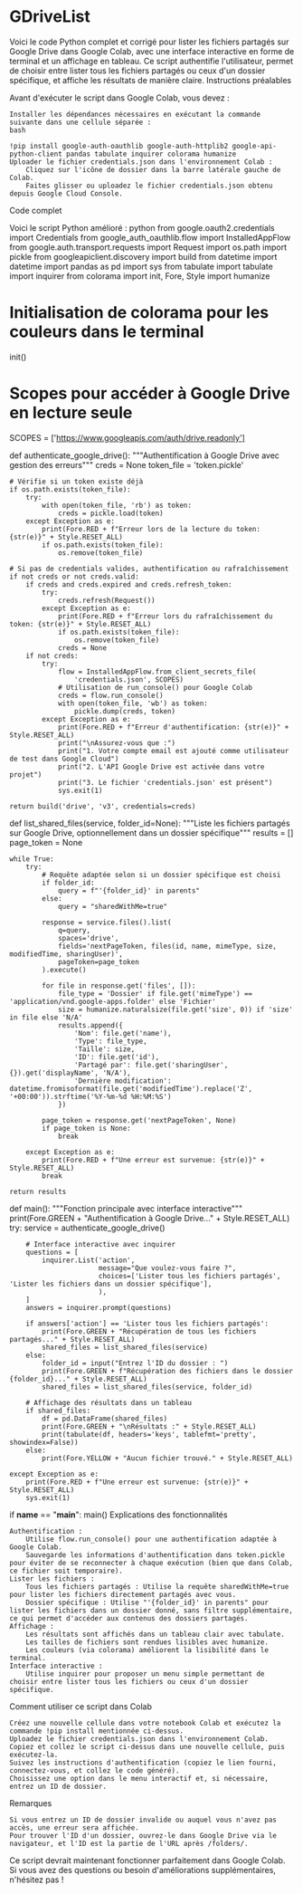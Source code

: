# GDriveList


Voici le code Python complet et corrigé pour lister les fichiers partagés sur Google Drive dans Google Colab, avec une interface interactive en forme de terminal et un affichage en tableau. Ce script authentifie l'utilisateur, permet de choisir entre lister tous les fichiers partagés ou ceux d'un dossier spécifique, et affiche les résultats de manière claire.
Instructions préalables

Avant d'exécuter le script dans Google Colab, vous devez :

    Installer les dépendances nécessaires en exécutant la commande suivante dans une cellule séparée :
    bash

    !pip install google-auth-oauthlib google-auth-httplib2 google-api-python-client pandas tabulate inquirer colorama humanize
    Uploader le fichier credentials.json dans l'environnement Colab :
        Cliquez sur l'icône de dossier dans la barre latérale gauche de Colab.
        Faites glisser ou uploadez le fichier credentials.json obtenu depuis Google Cloud Console.

Code complet

Voici le script Python amélioré :
python
from google.oauth2.credentials import Credentials
from google_auth_oauthlib.flow import InstalledAppFlow
from google.auth.transport.requests import Request
import os.path
import pickle
from googleapiclient.discovery import build
from datetime import datetime
import pandas as pd
import sys
from tabulate import tabulate
import inquirer
from colorama import init, Fore, Style
import humanize

# Initialisation de colorama pour les couleurs dans le terminal
init()

# Scopes pour accéder à Google Drive en lecture seule
SCOPES = ['https://www.googleapis.com/auth/drive.readonly']

def authenticate_google_drive():
    """Authentification à Google Drive avec gestion des erreurs"""
    creds = None
    token_file = 'token.pickle'

    # Vérifie si un token existe déjà
    if os.path.exists(token_file):
        try:
            with open(token_file, 'rb') as token:
                creds = pickle.load(token)
        except Exception as e:
            print(Fore.RED + f"Erreur lors de la lecture du token: {str(e)}" + Style.RESET_ALL)
            if os.path.exists(token_file):
                os.remove(token_file)

    # Si pas de credentials valides, authentification ou rafraîchissement
    if not creds or not creds.valid:
        if creds and creds.expired and creds.refresh_token:
            try:
                creds.refresh(Request())
            except Exception as e:
                print(Fore.RED + f"Erreur lors du rafraîchissement du token: {str(e)}" + Style.RESET_ALL)
                if os.path.exists(token_file):
                    os.remove(token_file)
                creds = None
        if not creds:
            try:
                flow = InstalledAppFlow.from_client_secrets_file(
                    'credentials.json', SCOPES)
                # Utilisation de run_console() pour Google Colab
                creds = flow.run_console()
                with open(token_file, 'wb') as token:
                    pickle.dump(creds, token)
            except Exception as e:
                print(Fore.RED + f"Erreur d'authentification: {str(e)}" + Style.RESET_ALL)
                print("\nAssurez-vous que :")
                print("1. Votre compte email est ajouté comme utilisateur de test dans Google Cloud")
                print("2. L'API Google Drive est activée dans votre projet")
                print("3. Le fichier 'credentials.json' est présent")
                sys.exit(1)

    return build('drive', 'v3', credentials=creds)

def list_shared_files(service, folder_id=None):
    """Liste les fichiers partagés sur Google Drive, optionnellement dans un dossier spécifique"""
    results = []
    page_token = None

    while True:
        try:
            # Requête adaptée selon si un dossier spécifique est choisi
            if folder_id:
                query = f"'{folder_id}' in parents"
            else:
                query = "sharedWithMe=true"

            response = service.files().list(
                q=query,
                spaces='drive',
                fields='nextPageToken, files(id, name, mimeType, size, modifiedTime, sharingUser)',
                pageToken=page_token
            ).execute()

            for file in response.get('files', []):
                file_type = 'Dossier' if file.get('mimeType') == 'application/vnd.google-apps.folder' else 'Fichier'
                size = humanize.naturalsize(file.get('size', 0)) if 'size' in file else 'N/A'
                results.append({
                    'Nom': file.get('name'),
                    'Type': file_type,
                    'Taille': size,
                    'ID': file.get('id'),
                    'Partagé par': file.get('sharingUser', {}).get('displayName', 'N/A'),
                    'Dernière modification': datetime.fromisoformat(file.get('modifiedTime').replace('Z', '+00:00')).strftime('%Y-%m-%d %H:%M:%S')
                })

            page_token = response.get('nextPageToken', None)
            if page_token is None:
                break

        except Exception as e:
            print(Fore.RED + f"Une erreur est survenue: {str(e)}" + Style.RESET_ALL)
            break

    return results

def main():
    """Fonction principale avec interface interactive"""
    print(Fore.GREEN + "Authentification à Google Drive..." + Style.RESET_ALL)
    try:
        service = authenticate_google_drive()

        # Interface interactive avec inquirer
        questions = [
            inquirer.List('action',
                          message="Que voulez-vous faire ?",
                          choices=['Lister tous les fichiers partagés', 'Lister les fichiers dans un dossier spécifique'],
                          ),
        ]
        answers = inquirer.prompt(questions)

        if answers['action'] == 'Lister tous les fichiers partagés':
            print(Fore.GREEN + "Récupération de tous les fichiers partagés..." + Style.RESET_ALL)
            shared_files = list_shared_files(service)
        else:
            folder_id = input("Entrez l'ID du dossier : ")
            print(Fore.GREEN + f"Récupération des fichiers dans le dossier {folder_id}..." + Style.RESET_ALL)
            shared_files = list_shared_files(service, folder_id)

        # Affichage des résultats dans un tableau
        if shared_files:
            df = pd.DataFrame(shared_files)
            print(Fore.GREEN + "\nRésultats :" + Style.RESET_ALL)
            print(tabulate(df, headers='keys', tablefmt='pretty', showindex=False))
        else:
            print(Fore.YELLOW + "Aucun fichier trouvé." + Style.RESET_ALL)

    except Exception as e:
        print(Fore.RED + f"Une erreur est survenue: {str(e)}" + Style.RESET_ALL)
        sys.exit(1)

if __name__ == "__main__":
    main()
Explications des fonctionnalités

    Authentification :
        Utilise flow.run_console() pour une authentification adaptée à Google Colab.
        Sauvegarde les informations d'authentification dans token.pickle pour éviter de se reconnecter à chaque exécution (bien que dans Colab, ce fichier soit temporaire).
    Lister les fichiers :
        Tous les fichiers partagés : Utilise la requête sharedWithMe=true pour lister les fichiers directement partagés avec vous.
        Dossier spécifique : Utilise "'{folder_id}' in parents" pour lister les fichiers dans un dossier donné, sans filtre supplémentaire, ce qui permet d'accéder aux contenus des dossiers partagés.
    Affichage :
        Les résultats sont affichés dans un tableau clair avec tabulate.
        Les tailles de fichiers sont rendues lisibles avec humanize.
        Les couleurs (via colorama) améliorent la lisibilité dans le terminal.
    Interface interactive :
        Utilise inquirer pour proposer un menu simple permettant de choisir entre lister tous les fichiers ou ceux d'un dossier spécifique.

Comment utiliser ce script dans Colab

    Créez une nouvelle cellule dans votre notebook Colab et exécutez la commande !pip install mentionnée ci-dessus.
    Uploadez le fichier credentials.json dans l'environnement Colab.
    Copiez et collez le script ci-dessus dans une nouvelle cellule, puis exécutez-la.
    Suivez les instructions d'authentification (copiez le lien fourni, connectez-vous, et collez le code généré).
    Choisissez une option dans le menu interactif et, si nécessaire, entrez un ID de dossier.

Remarques

    Si vous entrez un ID de dossier invalide ou auquel vous n'avez pas accès, une erreur sera affichée.
    Pour trouver l'ID d'un dossier, ouvrez-le dans Google Drive via le navigateur, et l'ID est la partie de l'URL après /folders/.

Ce script devrait maintenant fonctionner parfaitement dans Google Colab. Si vous avez des questions ou besoin d'améliorations supplémentaires, n'hésitez pas !
